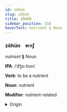 ```yaml
---
id: zöhün
slug: zöhün
title: ZÖHÜN
sidebar_position: 516
hoverText: nutrient § Noun
---
```


### zöhün&emsp;<span kind="abugida">ⱴıɂ̃ʄ</span>

*nutrient* **§** Noun

**IPA**: /ˈd͡ʒo.hun/

**Verb**: to be a nutrient

**Noun**: nutrient

**Modifier**: nutrient-related

<details>
    <summary>Origin</summary>
    Khazak жұғым jūğym [ʑo̙ʁʊwm]<br/>
    <em>Turkic Language Family</em>
</details>